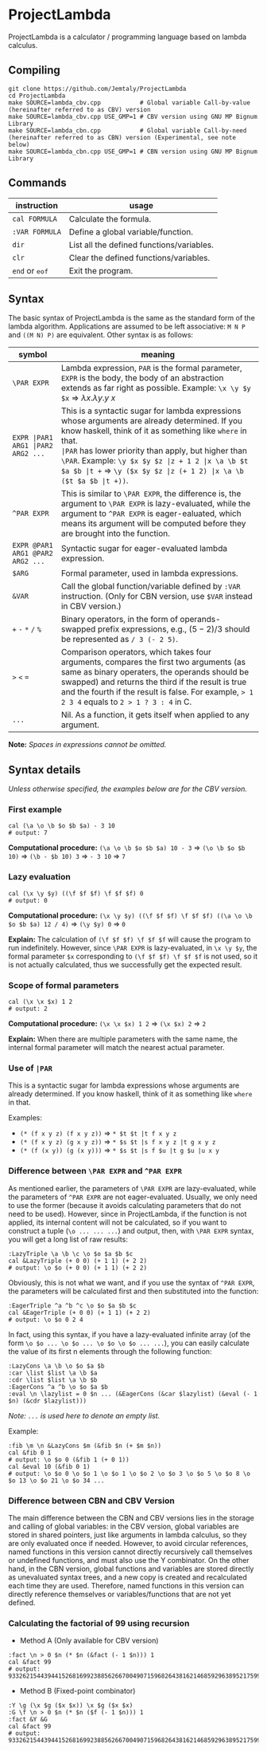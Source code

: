# ProjectLambda

ProjectLambda is a calculator / programming language based on lambda calculus.

## Compiling

```
git clone https://github.com/Jemtaly/ProjectLambda
cd ProjectLambda
make SOURCE=lambda_cbv.cpp           # Global variable Call-by-value (hereinafter referred to as CBV) version
make SOURCE=lambda_cbv.cpp USE_GMP=1 # CBV version using GNU MP Bignum Library
make SOURCE=lambda_cbn.cpp           # Global variable Call-by-need (hereinafter referred to as CBN) version (Experimental, see note below)
make SOURCE=lambda_cbn.cpp USE_GMP=1 # CBN version using GNU MP Bignum Library
```

## Commands

| instruction | usage |
| --- | --- |
| `cal FORMULA` | Calculate the formula. |
| `:VAR FORMULA` | Define a global variable/function. |
| `dir` | List all the defined functions/variables. |
| `clr` | Clear the defined functions/variables. |
| `end` or <kbd>eof</kbd> | Exit the program. |

## Syntax

The basic syntax of ProjectLambda is the same as the standard form of the lambda algorithm. Applications are assumed to be left associative: `M N P` and `((M N) P)` are equivalent. Other syntax is as follows:

| symbol | meaning |
| --- | --- |
| `\PAR EXPR` | Lambda expression, `PAR` is the formal parameter, `EXPR` is the body, the body of an abstraction extends as far right as possible. Example: `\x \y $y $x` => $\lambda x.\lambda y.y\ x$ |
| `EXPR \|PAR1 ARG1 \|PAR2 ARG2 ...` | This is a syntactic sugar for lambda expressions whose arguments are already determined. If you know haskell, think of it as something like `where` in that. <br/>`\|PAR` has lower priority than apply, but higher than `\PAR`. Example: `\y $x $y $z \|z + 1 2 \|x \a \b $t $a $b \|t +` => `\y ($x $y $z \|z (+ 1 2) \|x \a \b ($t $a $b \|t +))`. |
| `^PAR EXPR` | This is similar to `\PAR EXPR`, the difference is, the argument to `\PAR EXPR` is lazy-evaluated, while the argument to `^PAR EXPR` is eager-ealuated, which means its argument will be computed before they are brought into the function. |
|  `EXPR @PAR1 ARG1 @PAR2 ARG2 ...` | Syntactic sugar for eager-evaluated lambda expression. |
| `$ARG` | Formal parameter, used in lambda expressions. |
| `&VAR` | Call the global function/variable defined by `:VAR` instruction. (Only for CBN version, use `$VAR` instead in CBV version.) |
| `+` `-` `*` `/` `%` | Binary operators, in the form of operands-swapped prefix expressions, e.g., $(5-2)/3$ should be represented as `/ 3 (- 2 5)`. |
| `>` `<` `=` | Comparison operators, which takes four arguments, compares the first two arguments (as same as binary operaters, the operands should be swapped) and returns the third if the result is true and the fourth if the result is false. For example, `> 1 2 3 4` equals to `2 > 1 ? 3 : 4` in C. |
| `...` | Nil. As a function, it gets itself when applied to any argument. |

**Note:** *Spaces in expressions cannot be omitted.*

## Syntax details

*Unless otherwise specified, the examples below are for the CBV version.*

### First example

```
cal (\a \o \b $o $b $a) - 3 10
# output: 7
```

**Computational procedure:** `(\a \o \b $o $b $a) 10 - 3` => `(\o \b $o $b 10)` => `(\b - $b 10) 3` => `- 3 10` => `7`

### Lazy evaluation

```
cal (\x \y $y) ((\f $f $f) \f $f $f) 0
# output: 0
```

**Computational procedure:** `(\x \y $y) ((\f $f $f) \f $f $f) ((\a \o \b $o $b $a) 12 / 4)` => `(\y $y) 0` => `0`

**Explain:** The calculation of `(\f $f $f) \f $f $f` will cause the program to run indefinitely. However, since `\PAR EXPR` is lazy-evaluated, in `\x \y $y`, the formal parameter `$x` corresponding to `(\f $f $f) \f $f $f` is not used, so it is not actually calculated, thus we successfully get the expected result.

### Scope of formal parameters

```
cal (\x \x $x) 1 2
# output: 2
```

**Computational procedure:** `(\x \x $x) 1 2` => `(\x $x) 2` => `2`

**Explain:** When there are multiple parameters with the same name, the internal formal parameter will match the nearest actual parameter.

### Use of `|PAR`

This is a syntactic sugar for lambda expressions whose arguments are already determined. If you know haskell, think of it as something like `where` in that.

Examples:

- `(* (f x y z) (f x y z))` => `* $t $t |t f x y z`
- `(* (f x y z) (g x y z))` => `* $s $t |s f x y z |t g x y z`
- `(* (f (x y)) (g (x y)))` => `* $s $t |s f $u |t g $u |u x y`

### Difference between `\PAR EXPR` and `^PAR EXPR`

As mentioned earlier, the parameters of `\PAR EXPR` are lazy-evaluated, while the parameters of `^PAR EXPR` are not eager-evaluated. Usually, we only need to use the former (because it avoids calculating parameters that do not need to be used). However, since in ProjectLambda, if the function is not applied, its internal content will not be calculated, so if you want to construct a tuple (`\o ... ... ...`) and output, then, with `\PAR EXPR` syntax, you will get a long list of raw results:

```
:LazyTriple \a \b \c \o $o $a $b $c
cal &LazyTriple (+ 0 0) (+ 1 1) (+ 2 2)
# output: \o $o (+ 0 0) (+ 1 1) (+ 2 2)
```

Obviously, this is not what we want, and if you use the syntax of `^PAR EXPR`, the parameters will be calculated first and then substituted into the function:

```
:EagerTriple ^a ^b ^c \o $o $a $b $c
cal &EagerTriple (+ 0 0) (+ 1 1) (+ 2 2)
# output: \o $o 0 2 4
```

In fact, using this syntax, if you have a lazy-evaluated infinite array (of the form `\o $o ... \o $o ... \o $o \o $o ... ...`), you can easily calculate the value of its first n elements through the following function:

```
:LazyCons \a \b \o $o $a $b
:car \list $list \a \b $a
:cdr \list $list \a \b $b
:EagerCons ^a ^b \o $o $a $b
:eval \n \lazylist = 0 $n ... (&EagerCons (&car $lazylist) (&eval (- 1 $n) (&cdr $lazylist)))
```

*Note: `...` is used here to denote an empty list.*

Example:

```
:fib \m \n &LazyCons $m (&fib $n (+ $m $n))
cal &fib 0 1
# output: \o $o 0 (&fib 1 (+ 0 1))
cal &eval 10 (&fib 0 1)
# output: \o $o 0 \o $o 1 \o $o 1 \o $o 2 \o $o 3 \o $o 5 \o $o 8 \o $o 13 \o $o 21 \o $o 34 ...
```

### Difference between CBN and CBV Version

The main difference between the CBN and CBV versions lies in the storage and calling of global variables: in the CBV version, global variables are stored in shared pointers, just like arguments in lambda calculus, so they are only evaluated once if needed. However, to avoid circular references, named functions in this version cannot directly recursively call themselves or undefined functions, and must also use the Y combinator. On the other hand, in the CBN version, global functions and variables are stored directly as unevaluated syntax trees, and a new copy is created and recalculated each time they are used. Therefore, named functions in this version can directly reference themselves or variables/functions that are not yet defined.

### Calculating the factorial of 99 using recursion

- Method A (Only available for CBV version)

```
:fact \n > 0 $n (* $n (&fact (- 1 $n))) 1
cal &fact 99
# output: 933262154439441526816992388562667004907159682643816214685929638952175999932299156089414639761565182862536979208272237582511852109168640000000000000000000000
```

- Method B (Fixed-point combinator)

```
:Y \g (\x $g ($x $x)) \x $g ($x $x)
:G \f \n > 0 $n (* $n ($f (- 1 $n))) 1
:fact &Y &G
cal &fact 99
# output: 933262154439441526816992388562667004907159682643816214685929638952175999932299156089414639761565182862536979208272237582511852109168640000000000000000000000
```
